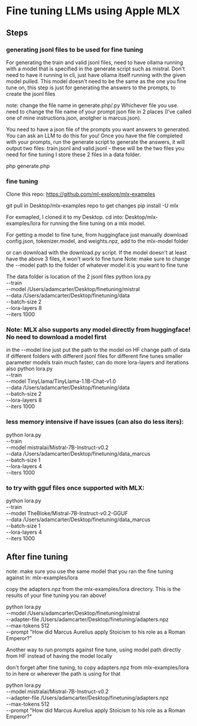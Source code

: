 # Fine tuning LLMs using Apple MLX

##  Steps

### generating jsonl files to be used for fine tuning
For generating the train and valid jsonl files, need to have ollama running with a model that is specified in the generate script such as mistral. Don't need to have it running in cli, just have ollama itself running with the given model pulled. This model doesn't need to be the same as the one you fine tune on, this step is just for generating the answers to the prompts, to create the jsonl files

note: change the file name in generate.php/.py Whichever file you use. need to change the file name of your prompt json file in 2 places (I've called one of mine instructions.json, anotgher is marcus.json).

You need to have a json file of the prompts you want answers to generated. You can ask an LLM to do this for you!
Once you have the file completed with your prompts, run the generate script to generate the answers, it will output two files: train.jsonl and valid.jsonl - these will be the two files you need for fine tuning
I store these 2 files in a data folder.

php generate.php


### fine tuning
Clone this repo: https://github.com/ml-explore/mlx-examples

git pull in Desktop/mlx-examples repo to get changes
pip install -U mlx

For exmapled, I cloned it to my Desktop.
cd into: Desktop/mlx-examples/lora
for running the fine tuning on a mlx model.

For getting a model to fine tune, from huggingface just manually download config.json, tokenizer.model, and weights.npz, add to the mlx-model folder

or can download with the download.py script. If the model doesn't at least have the above 3 files, it won't work to fine tune
Note: make sure to change the --model path to the folder of whatever model it is you want to fine tune

The data folder is location of the 2 jsonl files
python lora.py \
 --train \
 --model /Users/adamcarter/Desktop/finetuning/mistral \
 --data /Users/adamcarter/Desktop/finetuning/data \
 --batch-size 2 \
 --lora-layers 8 \
 --iters 1000



### Note: MLX also supports any model directly from huggingface! No need to download a model first
in the --model line just put the path to the model on HF
change path of data if different folders with different jsonl files for different fine tunes
 smaller parameter models train much faster, can do more lora-layers and iterations also
 python lora.py \
  --train \
  --model TinyLlama/TinyLlama-1.1B-Chat-v1.0 \
  --data /Users/adamcarter/Desktop/finetuning/data \
  --batch-size 2 \
  --lora-layers 8 \
  --iters 1000


  ### less memory intensive if have issues (can also do less iters):
   python lora.py \
  --train \
  --model mistralai/Mistral-7B-Instruct-v0.2 \
  --data /Users/adamcarter/Desktop/finetuning/data_marcus \
  --batch-size 1 \
  --lora-layers 4 \
  --iters 1000


  ### to try with gguf files once supported with MLX:
   python lora.py \
  --train \
  --model TheBloke/Mistral-7B-Instruct-v0.2-GGUF \
  --data /Users/adamcarter/Desktop/finetuning/data_marcus \
  --batch-size 1 \
  --lora-layers 4 \
  --iters 1000

## After fine tuning
note: make sure you use the same model that you ran the fine tuning against
in: mlx-examples/lora

copy the adapters.npz from the mlx-examples/lora directory. This is the results of your fine tuning you ran above!

 python lora.py \
 --model /Users/adamcarter/Desktop/finetuning/mistral \
 --adapter-file /Users/adamcarter/Desktop/finetuning/adapters.npz \
 --max-tokens 512 \
 --prompt "How did Marcus Aurelius apply Stoicism to his role as a Roman Emperor?"

Another  way to run prompts against fine tune, using model path directly from HF instead of having the model locally

don't forget after fine tuning, to copy adapters.npz from mlx-examples/lora to in here or wherever the path is using for that

 python lora.py \
 --model mistralai/Mistral-7B-Instruct-v0.2  \
 --adapter-file /Users/adamcarter/Desktop/finetuning/adapters.npz \
 --max-tokens 512 \
 --prompt "How did Marcus Aurelius apply Stoicism to his role as a Roman Emperor?"